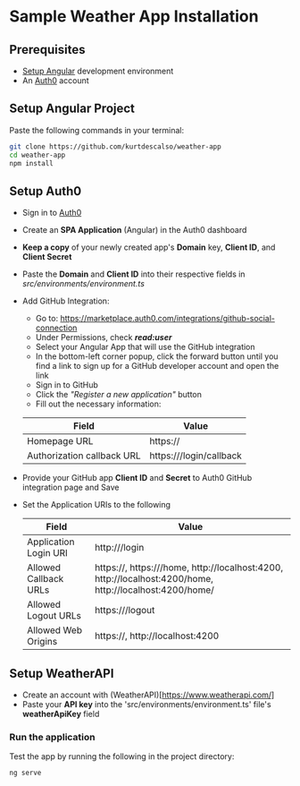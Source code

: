 # Sample Weather App Installation

## Prerequisites
 - [Setup Angular](https://angular.io/guide/setup-local) development environment
 - An [Auth0](https://auth0.com/) account

## Setup Angular Project
Paste the following commands in your terminal:
```sh
git clone https://github.com/kurtdescalso/weather-app
cd weather-app
npm install
```

## Setup Auth0
 - Sign in to [Auth0](https://auth0.com/)
 - Create an **SPA Application** (Angular) in the  Auth0 dashboard
 - **Keep a copy** of your newly created app's **Domain** key, **Client ID**, and **Client Secret**
 - Paste the **Domain** and **Client ID** into their respective fields in _src/environments/environment.ts_

 - Add GitHub Integration:
     - Go to: https://marketplace.auth0.com/integrations/github-social-connection
     - Under Permissions, check ___read:user___
     - Select your Angular App that will use the GitHub integration
     - In the bottom-left corner popup, click the forward button until you find a link to sign up for a GitHub developer account and open the link
     - Sign in to GitHub
     - Click the _"Register a new application"_ button
     - Fill out the necessary information:

    | Field | Value |
    | ----- | ----- |
    | Homepage URL | https://<YOUR DOMAIN> |
    | Authorization callback URL | https://<YOUR DOMAIN>/login/callback |
    
 - Provide your GitHub app **Client ID** and **Secret** to Auth0 GitHub integration page and Save
 - Set the Application URIs to the following

    | Field | Value |
    | ----- | ----- |
    | Application Login URI | http://<YOUR DOMAIN>/login |
    | Allowed Callback URLs | https://<YOUR DOMAIN>, https://<YOUR DOMAIN>/home, http://localhost:4200, http://localhost:4200/home, http://localhost:4200/home/ |
    | Allowed Logout URLs | https://<YOUR DOMAIN>/logout |
    | Allowed Web Origins | https://<YOUR DOMAIN>, http://localhost:4200 |


## Setup WeatherAPI
 - Create an account with (WeatherAPI)[https://www.weatherapi.com/]
 - Paste your **API key** into the 'src/environments/environment.ts' file's **weatherApiKey** field

### Run the application
Test the app by running the following in the project directory:

```sh
ng serve
```
